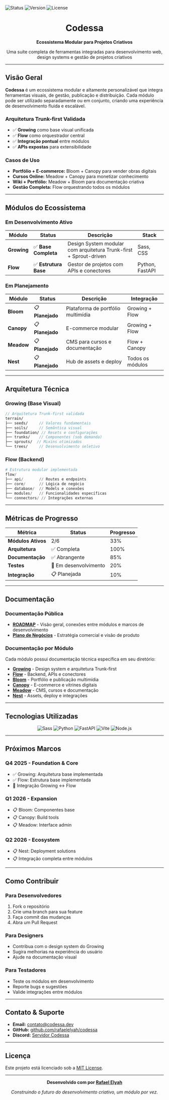![Status](https://img.shields.io/badge/status-development-orange.svg)
![Version](https://img.shields.io/badge/version-0.1.0--alpha-blue.svg)
![License](https://img.shields.io/badge/license-MIT-green.svg)

<div align="center">
  <h1>Codessa</h1>
  <p><strong>Ecossistema Modular para Projetos Criativos</strong></p>
  <p>Uma suíte completa de ferramentas integradas para desenvolvimento web, design systems e gestão de projetos criativos</p>
</div>

---

## **Visão Geral**

**Codessa** é um ecossistema modular e altamente personalizável que integra ferramentas visuais, de gestão, publicação e distribuição. Cada módulo pode ser utilizado separadamente ou em conjunto, criando uma experiência de desenvolvimento fluida e escalável.

### **Arquitetura Trunk-first Validada**
- ✅ **Growing** como base visual unificada
- ✅ **Flow** como orquestrador central
- ✅ **Integração pontual** entre módulos
- ✅ **APIs expostas** para extensibilidade

### **Casos de Uso**
- **Portfólio + E-commerce:** Bloom + Canopy para vender obras digitais
- **Cursos Online:** Meadow + Canopy para monetizar conhecimento
- **Wiki + Portfólio:** Meadow + Bloom para documentação criativa
- **Gestão Completa:** Flow orquestrando todos os módulos

---

## **Módulos do Ecossistema**

### **Em Desenvolvimento Ativo**

| Módulo | Status | Descrição | Stack |
|--------|--------|-----------|-------|
| **Growing** | ✅ **Base Completa** | Design System modular com arquitetura Trunk-first + Sprout-driven | Sass, CSS |
| **Flow** | ✅ **Estrutura Base** | Gestor de projetos com APIs e conectores | Python, FastAPI |

### **Em Planejamento**

| Módulo | Status | Descrição | Integração |
|--------|--------|-----------|------------|
| **Bloom** | 📋 **Planejado** | Plataforma de portfólio multimídia | Growing + Flow |
| **Canopy** | 📋 **Planejado** | E-commerce modular | Growing + Flow |
| **Meadow** | 📋 **Planejado** | CMS para cursos e documentação | Flow + Canopy |
| **Nest** | 📋 **Planejado** | Hub de assets e deploy | Todos os módulos |

---

## **Arquitetura Técnica**

### **Growing (Base Visual)**
```scss
// Arquitetura Trunk-first validada
terrain/
├── seeds/     // Valores fundamentais
├── soils/     // Semântica visual
├── foundation/ // Resets e configurações
├── trunks/    // Componentes (sob demanda)
├── sprouts/  // Mixins otimizados
└── trees/     // Desenvolvimento seletivo
```

### **Flow (Backend)**
```python
# Estrutura modular implementada
flow/
├── api/       // Routes e endpoints
├── core/      // Lógica de negócio
├── database/  // Models e conexões
├── modules/   // Funcionalidades específicas
└── connectors/ // Integrações externas
```

---

## **Métricas de Progresso**

<div align="center">

| Métrica | Status | Progresso |
|---------|--------|-----------|
| **Módulos Ativos** | 2/6 | 33% |
| **Arquitetura** | ✅ Completa | 100% |
| **Documentação** | ✅ Abrangente | 85% |
| **Testes** | 🔄 Em desenvolvimento | 20% |
| **Integração** | 📋 Planejada | 10% |

</div>

---

## **Documentação**

### **Documentação Pública**
- [**ROADMAP**](./project-docs/ROADMAP.md) - Visão geral, conexões entre módulos e marcos de desenvolvimento
- [**Plano de Negócios**](./project-docs/Plano-de-Negocios.md) - Estratégia comercial e visão de produto

### **Documentação por Módulo**
Cada módulo possui documentação técnica específica em seu diretório:

- [**Growing**](./Apps/growing/README.md) - Design system e arquitetura Trunk-first
- [**Flow**](./Apps/flow/README.md) - Backend, APIs e conectores
- [**Bloom**](./Apps/bloom/README.md) - Portfólio e publicação multimídia
- [**Canopy**](./Apps/canopy/README.md) - E-commerce e vitrines digitais
- [**Meadow**](./Apps/meadow/README.md) - CMS, cursos e documentação
- [**Nest**](./Apps/nest/README.md) - Assets, deploy e integrações

---

## **Tecnologias Utilizadas**

<div align="center">

![Sass](https://img.shields.io/badge/Sass-CC6699?style=for-the-badge&logo=sass&logoColor=white)
![Python](https://img.shields.io/badge/Python-3776AB?style=for-the-badge&logo=python&logoColor=white)
![FastAPI](https://img.shields.io/badge/FastAPI-009688?style=for-the-badge&logo=fastapi&logoColor=white)
![Vite](https://img.shields.io/badge/Vite-646CFF?style=for-the-badge&logo=vite&logoColor=white)
![Node.js](https://img.shields.io/badge/Node.js-339933?style=for-the-badge&logo=nodedotjs&logoColor=white)

</div>

---

## **Próximos Marcos**

### **Q4 2025 - Foundation & Core**
- ✅ Growing: Arquitetura base implementada
- ✅ Flow: Estrutura base implementada
- 🔄 Integração Growing ↔ Flow

### **Q1 2026 - Expansion**
- 📋 Bloom: Componentes base
- 📋 Canopy: Build tools
- 📋 Meadow: Interface admin

### **Q2 2026 - Ecosystem**
- 📋 Nest: Deployment solutions
- 📋 Integração completa entre módulos

---

## **Como Contribuir**

### **Para Desenvolvedores**
1. Fork o repositório
2. Crie uma branch para sua feature
3. Faça commit das mudanças
4. Abra um Pull Request

### **Para Designers**
- Contribua com o design system do Growing
- Sugira melhorias na experiência do usuário
- Ajude na documentação visual

### **Para Testadores**
- Teste os módulos em desenvolvimento
- Reporte bugs e sugestões
- Valide integrações entre módulos

---

## **Contato & Suporte**

- **Email:** [contato@codessa.dev](mailto:contato@codessa.dev)
- **GitHub:** [github.com/rafaelelyah/codessa](https://github.com/rafaelelyah/codessa)
- **Discord:** [Servidor Codessa](https://discord.gg/codessa)

---

## **Licença**

Este projeto está licenciado sob a [MIT License](LICENSE).

---

<div align="center">

**Desenvolvido com por [Rafael Elyah](https://github.com/rafaelelyah)**

*Construindo o futuro do desenvolvimento criativo, um módulo por vez.*

</div>